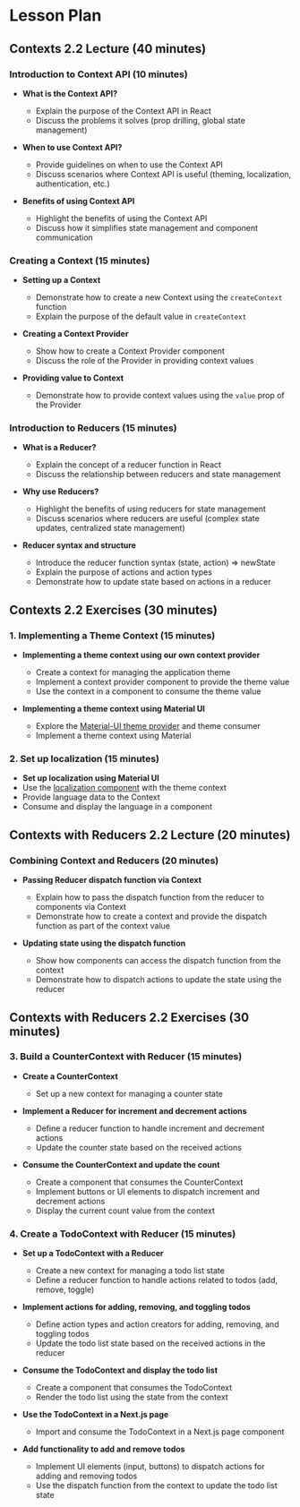 # Lesson Plan

## Contexts 2.2 Lecture (40 minutes)

### Introduction to Context API (10 minutes)

- **What is the Context API?**
  - Explain the purpose of the Context API in React
  - Discuss the problems it solves (prop drilling, global state management)

- **When to use Context API?**
  - Provide guidelines on when to use the Context API
  - Discuss scenarios where Context API is useful (theming, localization, authentication, etc.)

- **Benefits of using Context API**
  - Highlight the benefits of using the Context API
  - Discuss how it simplifies state management and component communication

### Creating a Context (15 minutes)

- **Setting up a Context**
  - Demonstrate how to create a new Context using the `createContext` function
  - Explain the purpose of the default value in `createContext`

- **Creating a Context Provider**
  - Show how to create a Context Provider component
  - Discuss the role of the Provider in providing context values

- **Providing value to Context**
  - Demonstrate how to provide context values using the `value` prop of the Provider

### Introduction to Reducers (15 minutes)

- **What is a Reducer?**
  - Explain the concept of a reducer function in React
  - Discuss the relationship between reducers and state management

- **Why use Reducers?**
  - Highlight the benefits of using reducers for state management
  - Discuss scenarios where reducers are useful (complex state updates, centralized state management)

- **Reducer syntax and structure**
  - Introduce the reducer function syntax (state, action) => newState
  - Explain the purpose of actions and action types
  - Demonstrate how to update state based on actions in a reducer

## Contexts 2.2 Exercises (30 minutes)

### 1. Implementing a Theme Context (15 minutes)

- **Implementing a theme context using our own context provider**
  - Create a context for managing the application theme
  - Implement a context provider component to provide the theme value
  - Use the context in a component to consume the theme value

- **Implementing a theme context using Material UI**
  - Explore the [Material-UI theme provider](https://mui.com/material-ui/customization/theming/) and theme consumer
  - Implement a theme context using Material

### 2. Set up localization (15 minutes)

- **Set up localization using Material UI**
- Use the [localization component](https://mui.com/material-ui/guides/localization/) with the theme context
- Provide language data to the Context
- Consume and display the language in a component

## Contexts with Reducers 2.2 Lecture (20 minutes)

### Combining Context and Reducers (20 minutes)

- **Passing Reducer dispatch function via Context**
  - Explain how to pass the dispatch function from the reducer to components via Context
  - Demonstrate how to create a context and provide the dispatch function as part of the context value

- **Updating state using the dispatch function**
  - Show how components can access the dispatch function from the context
  - Demonstrate how to dispatch actions to update the state using the reducer

## Contexts with Reducers 2.2 Exercises (30 minutes)

### 3. Build a CounterContext with Reducer (15 minutes)

- **Create a CounterContext**
  - Set up a new context for managing a counter state

- **Implement a Reducer for increment and decrement actions**
  - Define a reducer function to handle increment and decrement actions
  - Update the counter state based on the received actions

- **Consume the CounterContext and update the count**
  - Create a component that consumes the CounterContext
  - Implement buttons or UI elements to dispatch increment and decrement actions
  - Display the current count value from the context

### 4. Create a TodoContext with Reducer (15 minutes)

- **Set up a TodoContext with a Reducer**
  - Create a new context for managing a todo list state
  - Define a reducer function to handle actions related to todos (add, remove, toggle)

- **Implement actions for adding, removing, and toggling todos**
  - Define action types and action creators for adding, removing, and toggling todos
  - Update the todo list state based on the received actions in the reducer

- **Consume the TodoContext and display the todo list**
  - Create a component that consumes the TodoContext
  - Render the todo list using the state from the context

- **Use the TodoContext in a Next.js page**
  - Import and consume the TodoContext in a Next.js page component

- **Add functionality to add and remove todos**
  - Implement UI elements (input, buttons) to dispatch actions for adding and removing todos
  - Use the dispatch function from the context to update the todo list state
